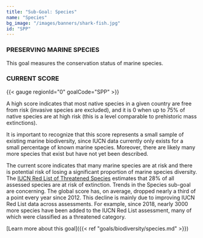 ```yaml
---
title: "Sub-Goal: Species"
name: "Species"
bg_image: "/images/banners/shark-fish.jpg"
id: "SPP"
---
```


### PRESERVING MARINE SPECIES

This goal measures the conservation status of marine species. 

### CURRENT SCORE

{{< gauge regionId="0" goalCode="SPP" >}}


A high score indicates that most native species in a given country are free from risk (invasive species are excluded), and it is 0 when up to 75% of native species are at high risk (this is a level comparable to prehistoric mass extinctions).

It is important to recognize that this score represents a small sample of existing marine biodiversity, since IUCN data currently only exists for a small percentage of known marine species. Moreover, there are likely many more species that exist but have not yet been described. 

The current score indicates that many marine species are at risk and there is potential risk of losing a significant proportion of marine species diversity. The [IUCN Red List of Threatened Species](https://www.iucnredlist.org/) estimates that 28% of all assessed species are at risk of extinction. 
Trends in the Species sub-goal are concerning. The global score has, on average, dropped nearly a third of a point every year since 2012. This decline is mainly due to improving IUCN Red List data across assessments. For example, since 2018, nearly 3000 more species have been added to the IUCN Red List assessment, many of which were classified as a threatened category. 



[Learn more about this goal]({{< ref "goals/biodiversity/species.md" >}})